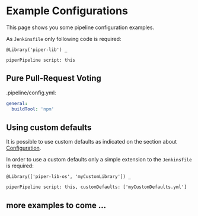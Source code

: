 # Example Configurations
This page shows you some pipeline configuration examples.

As `Jenkinsfile` only following code is required:

```
@Library('piper-lib') _

piperPipeline script: this
```

## Pure Pull-Request Voting

.pipeline/config.yml:
``` YAML
general:
  buildTool: 'npm'
```

## Using custom defaults
It is possible to use custom defaults as indicated on the section about [Configuration](../configuration.md).

In order to use a custom defaults only a simple extension to the `Jenkinsfile` is required:

```
@Library(['piper-lib-os', 'myCustomLibrary']) _

piperPipeline script: this, customDefaults: ['myCustomDefaults.yml']
```

## more examples to come ...
